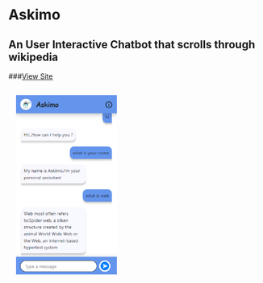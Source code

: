 # Askimo
## An User Interactive Chatbot that scrolls through wikipedia
###<a href="https://sundar-2000.github.io/chatbot" target="_blank">View Site</a>
<p>
<img src="askimo.PNG" width=200 style="margin:15px">
</p>

